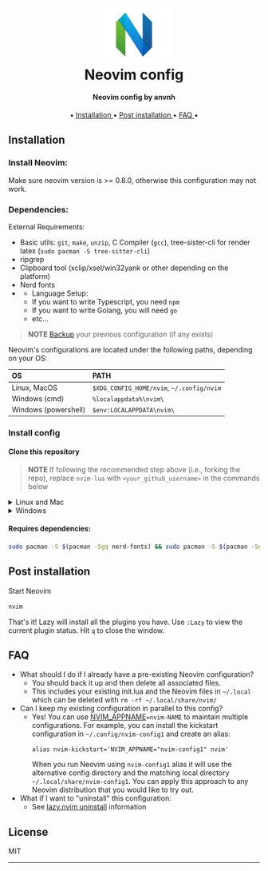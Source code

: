 <h1 align="center">
  <br>
  <a href=""><img src="/images/neovim.png" alt="Neovim" width="150"></a>
  <br>
	Neovim config
  <br>
</h1>

<h4 align="center">Neovim config by anvnh</h4>

<p align="center">
  • <a href="#installation"> Installation </a> •
  <a href="#post-installation"> Post installation </a> •
  <a href="#faq"> FAQ </a> •
</p>

## Installation
### Install Neovim:
Make sure neovim version is >= 0.8.0, otherwise this configuration may not work.

### Dependencies:
External Requirements:
- Basic utils: `git`, `make`, `unzip`, C Compiler (`gcc`), tree-sister-cli for render latex (`sudo pacman -S tree-sitter-cli`)
- ripgrep
- Clipboard tool (xclip/xsel/win32yank or other depending on the platform)
- Nerd fonts
- - Language Setup:
  - If you want to write Typescript, you need `npm`
  - If you want to write Golang, you will need `go`
  - etc...


> **NOTE**
> [Backup](#FAQ) your previous configuration (if any exists)

Neovim's configurations are located under the following paths, depending on your OS:

| OS | PATH |
| :------------| :---------------------------------------- |
| Linux, MacOS | `$XDG_CONFIG_HOME/nvim`, `~/.config/nvim` |
| Windows (cmd)| `%localappdata%\nvim\` |
| Windows (powershell)| `$env:LOCALAPPDATA\nvim\` |

### Install config
#### Clone this repository
> **NOTE**
> If following the recommended step above (i.e., forking the repo), replace
> `nvim-lua` with `<your_github_username>` in the commands below

<details><summary> Linux and Mac </summary>

```sh
git clone https://github.com/anvnh/neovim-config.git "${XDG_CONFIG_HOME:-$HOME/.config}"/nvim
```

</details>

<details><summary> Windows </summary>

If you're using `cmd.exe`:

```
git clone https://github.com/anvnh/neovim-config.git "%localappdata%\nvim"
```

If you're using `powershell.exe`

```
git clone https://github.com/anvnh/neovim-config.git "${env:LOCALAPPDATA}\nvim"
```

</details>

#### Requires dependencies: 
```sh
sudo pacman -S $(pacman -Sgq nerd-fonts) && sudo pacman -S $(pacman -Sgq nodejs) && sudo pacman -S npm && sudo pacman -S unzip zip sxiv imagemagick
```

## Post installation
Start Neovim

```sh
nvim
```
That's it! Lazy will install all the plugins you have. Use `:Lazy` to view
the current plugin status. Hit `q` to close the window.

## FAQ

* What should I do if I already have a pre-existing Neovim configuration?
  * You should back it up and then delete all associated files.
  * This includes your existing init.lua and the Neovim files in `~/.local`
    which can be deleted with `rm -rf ~/.local/share/nvim/`
* Can I keep my existing configuration in parallel to this config?
  * Yes! You can use [NVIM_APPNAME](https://neovim.io/doc/user/starting.html#%24NVIM_APPNAME)`=nvim-NAME`
    to maintain multiple configurations. For example, you can install the kickstart
    configuration in `~/.config/nvim-config1` and create an alias:
    ```
    alias nvim-kickstart='NVIM_APPNAME="nvim-config1" nvim'
    ```
    When you run Neovim using `nvim-config1` alias it will use the alternative
    config directory and the matching local directory
    `~/.local/share/nvim-config1`. You can apply this approach to any Neovim
    distribution that you would like to try out.
* What if I want to "uninstall" this configuration:
  * See [lazy.nvim uninstall](https://lazy.folke.io/usage#-uninstalling) information

## License

MIT

---
